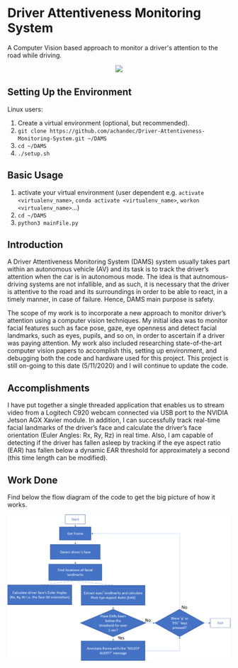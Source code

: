# Driver Attentiveness Monitoring System
A Computer Vision based approach to monitor a driver's attention to the road while driving.

<p align="center">
<img width="400" src="images/ClosedEyesDemo.gif">
</p>

## Setting Up the Environment
Linux users:
1. Create a virtual environment (optional, but recommended).
2. `git clone https://github.com/achandec/Driver-Attentiveness-Monitoring-System.git ~/DAMS`
3. `cd ~/DAMS`
4. `./setup.sh`

## Basic Usage
1. activate your virtual environment (user dependent e.g. `activate <virtualenv_name>`, `conda activate <virtualenv_name>`, `workon <virtualenv_name>`...)
2. `cd ~/DAMS`
3. `python3 mainFile.py`

## Introduction
  A Driver Attentiveness Monitoring System (DAMS) system usually takes part within an autonomous vehicle (AV) and its task is to track the driver’s attention when the car is in autonomous mode. The idea is that autnomous-driving systems are not infallible, and as such, it is necessary that the driver is attentive to the road and its surroundings in order to be able to react, in a timely manner, in case of failure. Hence, DAMS main purpose is safety.

  The scope of my work is to incorporate a new approach to monitor driver’s attention using a computer vision techniques. My initial idea was to monitor facial features such as face pose, gaze, eye openness and detect facial landmarks, such as eyes, pupils, and so on, in order to ascertain if a driver was paying attention. My work also included researching state-of-the-art computer vision papers to accomplish this, setting up environment, and debugging both the code and hardware used for this project. This project is still on-going to this date (5/11/2020) and I will continue to update the code.

## Accomplishments
  I have put together a single threaded application that enables us to stream video from a Logitech C920 webcam connected via USB port to the NVIDIA Jetson AGX Xavier module. In addition, I can successfully track real-time facial landmarks of the driver’s face and calculate the driver’s face orientation (Euler Angles: Rx, Ry, Rz) in real time. Also, I am capable of detecting if the driver has fallen asleep by tracking if the eye aspect ratio (EAR) has fallen below a dynamic EAR threshold for approximately a second (this time length can be modified). 

## Work Done
  Find below the flow diagram of the code to get the big picture of how it works.
  <p align="center">
    <img src="images/codeBigPicture.png" width="680">
  </p>
  
